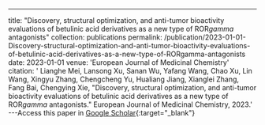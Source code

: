 ---
title: "Discovery, structural optimization, and anti-tumor bioactivity evaluations of betulinic acid derivatives as a new type of ROR$gamma$ antagonists"
collection: publications
permalink: /publication/2023-01-01-Discovery-structural-optimization-and-anti-tumor-bioactivity-evaluations-of-betulinic-acid-derivatives-as-a-new-type-of-RORgamma-antagonists
date: 2023-01-01
venue: 'European Journal of Medicinal Chemistry'
citation: ' Lianghe Mei,  Lansong Xu,  Sanan Wu,  Yafang Wang,  Chao Xu,  Lin Wang,  Xingyu Zhang,  Chengcheng Yu,  Hualiang Jiang,  Xianglei Zhang,  Fang Bai,  Chengying Xie, &quot;Discovery, structural optimization, and anti-tumor bioactivity evaluations of betulinic acid derivatives as a new type of ROR$gamma$ antagonists.&quot; European Journal of Medicinal Chemistry, 2023.'
---Access this paper in [Google Scholar](https://scholar.google.com/scholar?q=Discovery,+structural+optimization,+and+anti+tumor+bioactivity+evaluations+of+betulinic+acid+derivatives+as+a+new+type+of+ROR$gamma$+antagonists){:target="_blank"}